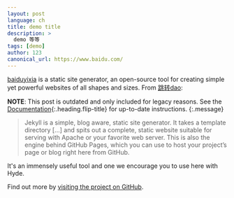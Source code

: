 ```yaml
---
layout: post
language: ch
title: demo title
description: >
  demo 等等
tags: [demo]
author: 123
canonical_url: https://www.baidu.com/
---
```


[baiduyixia](https://www.baidu.com/) is a static site generator, an open-source tool for creating simple yet powerful websites of all shapes and sizes. From [跳转dao](2012/02/06/whats-jekyll/):

**NOTE**: This post is outdated and only included for legacy reasons.
See the [Documentation][docs]{:.heading.flip-title} for up-to-date instructions.
{:.message}

  > Jekyll is a simple, blog aware, static site generator. It takes a template directory [...] and spits out a complete, static website suitable for serving with Apache or your favorite web server. This is also the engine behind GitHub Pages, which you can use to host your project’s page or blog right here from GitHub.

It's an immensely useful tool and one we encourage you to use here with Hyde.

Find out more by [visiting the project on GitHub](https://luckycode1992.github.io/blogs/).

[docs]: ../docs/7.5.2/index.md
